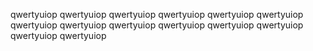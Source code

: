 qwertyuiop
qwertyuiop
qwertyuiop
qwertyuiop
qwertyuiop
qwertyuiop
qwertyuiop
qwertyuiop
qwertyuiop
qwertyuiop
qwertyuiop
qwertyuiop
qwertyuiop
qwertyuiop
